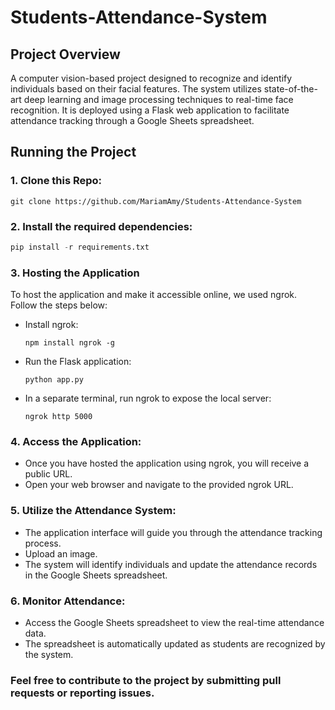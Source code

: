 # Students-Attendance-System

## Project Overview

A computer vision-based project designed to recognize and identify individuals based on their facial features. The system utilizes state-of-the-art deep learning and image processing techniques to real-time face recognition. It is deployed using a Flask web application to facilitate attendance tracking through a Google Sheets spreadsheet.

## Running the Project
  
### 1. Clone this Repo:
  ```
  git clone https://github.com/MariamAmy/Students-Attendance-System
  ```


### 2. Install the required dependencies:
  ```python
  pip install -r requirements.txt
  ```


### 3. Hosting the Application
To host the application and make it accessible online, we used ngrok. Follow the steps below:
- Install ngrok:
  ```
  npm install ngrok -g
  ```
- Run the Flask  application:
  ```
  python app.py
  ```
- In a separate terminal, run ngrok to expose the local server:
  ```
  ngrok http 5000
  ```

### 4. Access the Application:
- Once you have hosted the application using ngrok, you will receive a public URL.
- Open your web browser and navigate to the provided ngrok URL.

### 5. Utilize the Attendance System:
- The application interface will guide you through the attendance tracking process.
- Upload an image.
- The system will identify individuals and update the attendance records in the Google Sheets spreadsheet.

### 6. Monitor Attendance:
- Access the Google Sheets spreadsheet to view the real-time attendance data.
- The spreadsheet is automatically updated as students are recognized by the system.

### Feel free to contribute to the project by submitting pull requests or reporting issues.

